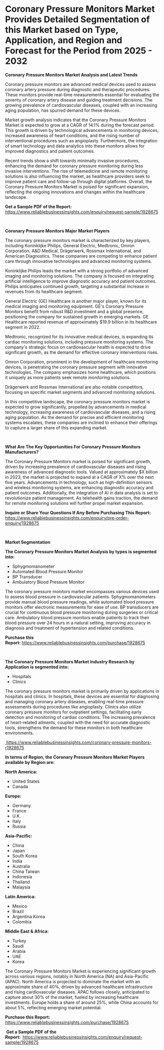 <p><h1>Coronary Pressure Monitors Market Provides Detailed Segmentation of this Market based on Type, Application, and Region and Forecast for the Period from 2025 - 2032</h1></p><p><strong>Coronary Pressure Monitors Market Analysis and Latest Trends</strong></p>
<p><p>Coronary pressure monitors are advanced medical devices used to assess coronary artery pressure during diagnostic and therapeutic procedures. These monitors provide real-time measurements essential for evaluating the severity of coronary artery disease and guiding treatment decisions. The growing prevalence of cardiovascular diseases, coupled with an increasing aging population, has spurred demand for these devices.</p><p>Market growth analysis indicates that the Coronary Pressure Monitors Market is expected to grow at a CAGR of 14.1% during the forecast period. This growth is driven by technological advancements in monitoring devices, increased awareness of heart conditions, and the rising number of interventional procedures such as angioplasty. Furthermore, the integration of smart technology and data analytics into these monitors allows for improved diagnostics and patient outcomes.</p><p>Recent trends show a shift towards minimally invasive procedures, enhancing the demand for coronary pressure monitoring during less invasive interventions. The rise of telemedicine and remote monitoring solutions is also influencing the market, as healthcare providers seek to improve patient care and follow-up through digital platforms. Overall, the Coronary Pressure Monitors Market is poised for significant expansion, reflecting the ongoing innovations and changes within the healthcare landscape.</p></p>
<p><strong>Get a Sample PDF of the Report:&nbsp;</strong> <a href="https://www.reliablebusinessinsights.com/enquiry/request-sample/1928675?utm_campaign=3076&utm_medium=2&utm_source=Github&utm_content=ia&utm_term=13042025&utm_id=coronary-pressure-monitors">https://www.reliablebusinessinsights.com/enquiry/request-sample/1928675</a></p>
<p>&nbsp;</p>
<p><strong>Coronary Pressure Monitors Major Market Players</strong></p>
<p><p>The coronary pressure monitors market is characterized by key players, including Koninklijke Philips, General Electric, Medtronic, Omron Corporation, A&D Medical, Drägerwerk, Rossmax International, and American Diagnostics. These companies are competing to enhance patient care through innovative technologies and advanced monitoring systems.</p><p>Koninklijke Philips leads the market with a strong portfolio of advanced imaging and monitoring solutions. The company is focused on integrating artificial intelligence to improve diagnostic accuracy and patient outcomes. Philips anticipates continued growth, targeting a substantial increase in revenues from its healthcare segment.</p><p>General Electric (GE) Healthcare is another major player, known for its medical imaging and monitoring equipment. GE's Coronary Pressure Monitors benefit from robust R&D investment and a global presence, positioning the company for sustained growth in emerging markets. GE Healthcare reported revenue of approximately $19.9 billion in its healthcare segment in 2022.</p><p>Medtronic, recognized for its innovative medical devices, is expanding its cardiac monitoring solutions, including pressure monitoring systems. The company's strategic focus on cardiovascular health is expected to drive significant growth, as the demand for effective coronary interventions rises.</p><p>Omron Corporation, prominent in the development of healthcare monitoring devices, is penetrating the coronary pressure segment with innovative technologies. The company emphasizes home healthcare, which positions it uniquely as more patients seek remote monitoring solutions.</p><p>Drägerwerk and Rossmax International are also notable competitors, focusing on specific market segments and advanced monitoring solutions.</p><p>In this competitive landscape, the coronary pressure monitors market is expected to grow significantly, propelled by advancements in medical technology, increasing awareness of cardiovascular diseases, and a rising aging population. As the demand for precise and efficient monitoring systems escalates, these companies are inclined to enhance their offerings to capture a larger share of this expanding market.</p></p>
<p>&nbsp;</p>
<p><strong>What Are The Key Opportunities For Coronary Pressure Monitors Manufacturers?</strong></p>
<p><p>The Coronary Pressure Monitors market is poised for significant growth, driven by increasing prevalence of cardiovascular diseases and rising awareness of advanced diagnostic tools. Valued at approximately $X billion in 2023, the market is projected to expand at a CAGR of X% over the next five years. Advancements in technology, such as high-definition sensors and wireless monitoring systems, are enhancing diagnostic accuracy and patient outcomes. Additionally, the integration of AI in data analysis is set to revolutionize patient management. As telehealth gains traction, the demand for remote monitoring solutions will further propel market expansion.</p></p>
<p><strong>Inquire or Share Your Questions If Any Before Purchasing This Report:</strong> <a href="https://www.reliablebusinessinsights.com/enquiry/pre-order-enquiry/1928675?utm_campaign=3076&utm_medium=2&utm_source=Github&utm_content=ia&utm_term=13042025&utm_id=coronary-pressure-monitors">https://www.reliablebusinessinsights.com/enquiry/pre-order-enquiry/1928675</a></p>
<p>&nbsp;</p>
<p><strong>Market Segmentation</strong></p>
<p><strong>The Coronary Pressure Monitors Market Analysis by types is segmented into:</strong></p>
<p><ul><li>Sphygmomanometer</li><li>Automated Blood Pressure Monitor</li><li>BP Transducer</li><li>Ambulatory Blood Pressure Monitor</li></ul></p>
<p><p>The coronary pressure monitors market encompasses various devices used to assess blood pressure in cardiovascular patients. Sphygmomanometers provide manual blood pressure readings, while automated blood pressure monitors offer electronic measurements for ease of use. BP transducers are crucial for continuous blood pressure monitoring during surgeries or critical care. Ambulatory blood pressure monitors enable patients to track their blood pressure over 24 hours in a natural setting, improving accuracy in diagnosis and treatment of hypertension and related conditions.</p></p>
<p><strong>Purchase this Report:&nbsp;</strong><a href="https://www.reliablebusinessinsights.com/purchase/1928675?utm_campaign=3076&utm_medium=2&utm_source=Github&utm_content=ia&utm_term=13042025&utm_id=coronary-pressure-monitors">https://www.reliablebusinessinsights.com/purchase/1928675</a></p>
<p>&nbsp;</p>
<p><strong>The Coronary Pressure Monitors Market Industry Research by Application is segmented into:</strong></p>
<p><ul><li>Hospitals</li><li>Clinics</li></ul></p>
<p><p>The coronary pressure monitors market is primarily driven by applications in hospitals and clinics. In hospitals, these devices are essential for diagnosing and managing coronary artery diseases, enabling real-time pressure assessments during procedures like angioplasty. Clinics also utilize coronary pressure monitors for outpatient settings, facilitating early detection and monitoring of cardiac conditions. The increasing prevalence of heart-related ailments, coupled with the need for accurate diagnostic tools, strengthens the demand for these monitors in both healthcare environments.</p></p>
<p><a href="https://www.reliablebusinessinsights.com/coronary-pressure-monitors-r1928675?utm_campaign=3076&utm_medium=2&utm_source=Github&utm_content=ia&utm_term=13042025&utm_id=coronary-pressure-monitors">&nbsp;https://www.reliablebusinessinsights.com/coronary-pressure-monitors-r1928675</a></p>
<p><strong>In terms of Region, the Coronary Pressure Monitors Market Players available by Region are:</strong></p>
<p>
    <p> <strong> North America: </strong>
        <ul>
            <li>United States</li>
            <li>Canada</li>
        </ul>
        </p> 
    <p> <strong> Europe: </strong>
        <ul>
            <li>Germany</li>
            <li>France</li>
            <li>U.K.</li>
            <li>Italy</li>
            <li>Russia</li>
        </ul>
        </p> 
    <p> <strong> Asia-Pacific: </strong>
        <ul>
            <li>China</li>
            <li>Japan</li>
            <li>South Korea</li>
            <li>India</li>
            <li>Australia</li>
            <li>China Taiwan</li>
            <li>Indonesia</li>
            <li>Thailand</li>
            <li>Malaysia</li>
        </ul>
        </p> 
    <p> <strong> Latin America: </strong>
        <ul>
            <li>Mexico</li>
            <li>Brazil</li>
            <li>Argentina Korea</li>
            <li>Colombia</li>
        </ul>
        </p> 
    <p> <strong> Middle East & Africa: </strong>
        <ul>
            <li>Turkey</li>
            <li>Saudi</li>
            <li>Arabia</li>
            <li>UAE</li>
            <li>Korea</li>
        </ul>
    </p>
    </p>
<p><p>The Coronary Pressure Monitors Market is experiencing significant growth across various regions, notably in North America (NA) and Asia-Pacific (APAC). North America is projected to dominate the market with an approximate share of 40%, driven by advanced healthcare infrastructure and rising cardiovascular diseases. APAC follows closely, anticipated to capture about 30% of the market, fueled by increasing healthcare investments. Europe holds a share of around 25%, while China accounts for about 5%, reflecting emerging market potential.</p></p>
<p><strong>Purchase this Report: </strong><a href="https://www.reliablebusinessinsights.com/purchase/1928675?utm_campaign=3076&utm_medium=2&utm_source=Github&utm_content=ia&utm_term=13042025&utm_id=coronary-pressure-monitors">https://www.reliablebusinessinsights.com/purchase/1928675</a></p>
<p>&nbsp;<strong>Get a Sample PDF of the Report:&nbsp;&nbsp;</strong><a href="https://www.reliablebusinessinsights.com/enquiry/request-sample/1928675?utm_campaign=3076&utm_medium=2&utm_source=Github&utm_content=ia&utm_term=13042025&utm_id=coronary-pressure-monitors">https://www.reliablebusinessinsights.com/enquiry/request-sample/1928675</a></p>
<p><strong></strong></p>
<p><p></p><p></p><p></p></p>